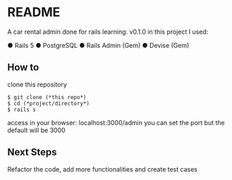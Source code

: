 # README

A car rental admin done for rails learning. v0.1.0
in this project I used:

  ● Rails 5
  ● PostgreSQL
  ● Rails Admin (Gem)
  ● Devise (Gem)

## How to
clone this repository

```
$ git clone (*this repo*)
$ cd (*project/directory*)
$ rails s
```
access in your browser: localhost:3000/admin
you can set the port but the default will be 3000


## Next Steps

Refactor the code, add more functionalities and create test cases
